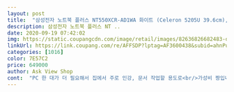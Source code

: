 ```yaml
---
layout: post 
title:  "삼성전자 노트북 플러스 NT550XCR-AD1WA 화이트 (Celeron 5205U 39.6cm), NVMe 128GB, 4GB, WIN10 Home" 
description: 삼성전자 노트북 플러스 NT ..
date: 2020-09-19 07:42:02 
img: https://static.coupangcdn.com/image/retail/images/82636826682483-d48ab684-4371-412d-a503-a1bc2c67217a.jpg 
linkUrl: https://link.coupang.com/re/AFFSDP?lptag=AF3600438&subid=ahnPublicAsk&pageKey=1569440286&itemId=2683713021&vendorItemId=70674218446&traceid=V0-113-9d2b1dbde822b92b 
categories: [1016] 
color: 7E57C2 
price: 649000 
author: Ask View Shop 
cont:  "PC 한 대가 더 필요해서 집에서 주로 인강, 문서 작업할 용도로<br/>가성비 짱입니다.<br/><br/>같은 사무실에 근무하는 동료도 뒤이어 주문했다고 하네요.<br/><br/>게임등 다른용도가 많으면 속도가 더 빨라야겠으나<br/>구동도 아주 잘 되고, 업무용으로<br/>구매했는데 정말 잘 선택한 것 같아요.<br/><br/>노트북(화이트) 고급지고 예뻐요<br/>다만, 무게가 좀 무거운게 흠?이랄까?<br/>딸아이 온라인학습용으로 쓰기도 할거라<br/>배송빨라 느므 좋아요!!<br/>부족하면 up하면되니 굿!<br/>사무용으로 쓰기엔 적당할듯ᆢ<br/>사용하기 넘 좋아요<br/>색상, 외관도 깔끔하고 화면도 시원하게 잘 빠졌습니다.<br/><br/>세련 되었어요<br/>숫자 키보드도 확장되어 있고<br/>암튼 잘 사용하겠습니다.<br/><br/>앞으로 5년 이상은 충분히 사용 가능할 것으로 생각됩니다.<br/><br/>역시 삼성노트북이네요<br/>윈도우가 깔려있어 바로 열어보고<br/>이정도면 만족^^<br/>카드할인도 되어서 58만원대로 진짜 저렴하게 샀어요<br/>코로나19로 애들이 모두 원격수업을 들어야 하는 상황에서<br/>크롬이랑 네이버 다운부터 하고 필요창 열어보니 됩니다<br/>화면크고 깔끔하니 이뻐요 가볍진 않아요ᆢㅋㅎ<br/>화상면접때매 급하게 구입했네요<br/>" 
---
```

